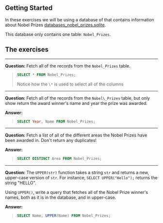 ## Getting Started

In these exercises we will be using a database of that contains information
about Nobel Prizes [databases_nobel_prizes.sqlite](databases_nobel_prizes.sqlite). 

This database only contains one table: `Nobel_Prizes`. 

## The exercises
	
---

**Question:** Fetch all of the records from the `Nobel_Prizes` table. 

> ```sql
> SELECT * FROM Nobel_Prizes;
> ```
> Notice how the `\*` is used to select all of the columns
> 
---

**Question:** Fetch all of the records from the `Nobel\_Prizes` table, but only
show return the award winner's name and year the prize was awarded. 

**Answer:**
> ```sql
> SELECT Year, Name FROM Nobel_Prizes;
> ```

---

**Question:** Fetch a list of all of the different areas the Nobel Prizes have
been awarded in. Don't return any duplicates! 

**Answer:**
> ```sql
> SELECT DISTINCT Area FROM Nobel_Prizes;
> ```

---

**Question:** The `UPPER(str)` function takes a string `str` and returns a new,
upper-case version of `str`. For instance, `SELECT UPPER("Hello");` returns the
string "HELLO".

Using `UPPER()`, write a query that fetches all of the Nobel Prize winner's
names, both as it is in the database, and in upper-case.

**Answer:**
> ```sql
> SELECT Name, UPPER(Name) FROM Nobel_Prizes;
> ```
